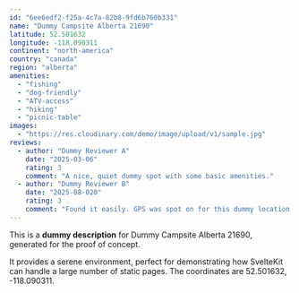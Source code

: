 ```yaml
---
id: "6ee6edf2-f25a-4c7a-82b8-9fd6b760b331"
name: "Dummy Campsite Alberta 21690"
latitude: 52.501632
longitude: -118.090311
continent: "north-america"
country: "canada"
region: "alberta"
amenities:
  - "fishing"
  - "dog-friendly"
  - "ATV-access"
  - "hiking"
  - "picnic-table"
images:
  - "https://res.cloudinary.com/demo/image/upload/v1/sample.jpg"
reviews:
  - author: "Dummy Reviewer A"
    date: "2025-03-06"
    rating: 3
    comment: "A nice, quiet dummy spot with some basic amenities."
  - author: "Dummy Reviewer B"
    date: "2025-08-020"
    rating: 3
    comment: "Found it easily. GPS was spot on for this dummy location."
---
```


This is a **dummy description** for Dummy Campsite Alberta 21690, generated for the proof of concept.

It provides a serene environment, perfect for demonstrating how SvelteKit can handle a large number of static pages. The coordinates are 52.501632, -118.090311.

